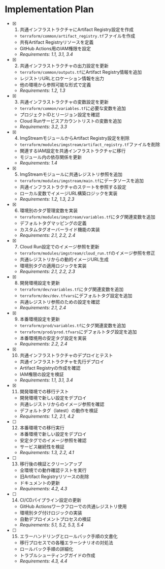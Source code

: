 # Implementation Plan

- [x] 1. 共通インフラストラクチャにArtifact Registry設定を作成
  - `terraform/common/artifact_registry.tf`ファイルを作成
  - 共有Artifact Registryリソースを定義
  - GitHub Actions用のIAM権限を設定
  - _Requirements: 1.1, 3.1, 3.4_

- [x] 2. 共通インフラストラクチャの出力設定を更新
  - `terraform/common/outputs.tf`にArtifact Registry情報を追加
  - レジストリURLとロケーション情報を出力
  - 他の環境から参照可能な形式で定義
  - _Requirements: 1.2, 1.3_

- [x] 3. 共通インフラストラクチャの変数設定を更新
  - `terraform/common/variables.tf`に必要な変数を追加
  - プロジェクトIDとリージョン設定を確認
  - Cloud Runサービスアカウントリストの変数を追加
  - _Requirements: 3.2, 3.3_

- [x] 4. ImgStreamモジュールからArtifact Registry設定を削除
  - `terraform/modules/imgstream/artifact_registry.tf`ファイルを削除
  - 関連するIAM設定を共通インフラストラクチャに移行
  - モジュール内の依存関係を更新
  - _Requirements: 1.4_

- [x] 5. ImgStreamモジュールに共通レジストリ参照を追加
  - `terraform/modules/imgstream/main.tf`にデータソースを追加
  - 共通インフラストラクチャのステートを参照する設定
  - ローカル変数でイメージURL構築ロジックを実装
  - _Requirements: 1.2, 1.3, 2.3_

- [x] 6. 環境別のタグ管理変数を実装
  - `terraform/modules/imgstream/variables.tf`にタグ関連変数を追加
  - デフォルトタグマッピングの定義
  - カスタムタグオーバーライド機能の実装
  - _Requirements: 2.1, 2.2, 2.4_

- [x] 7. Cloud Run設定でのイメージ参照を更新
  - `terraform/modules/imgstream/cloud_run.tf`のイメージ参照を修正
  - 共通レジストリからの動的イメージURL生成
  - 環境別タグの適用ロジックを実装
  - _Requirements: 2.1, 2.2, 2.3_

- [x] 8. 開発環境設定を更新
  - `terraform/dev/variables.tf`にタグ関連変数を追加
  - `terraform/dev/dev.tfvars`にデフォルトタグ設定を追加
  - 共通レジストリ参照のための設定を確認
  - _Requirements: 2.1, 2.4_

- [x] 9. 本番環境設定を更新
  - `terraform/prod/variables.tf`にタグ関連変数を追加
  - `terraform/prod/prod.tfvars`にデフォルトタグ設定を追加
  - 本番環境用の安定タグ設定を実装
  - _Requirements: 2.2, 2.4_

- [x] 10. 共通インフラストラクチャのデプロイとテスト
  - 共通インフラストラクチャを先行デプロイ
  - Artifact Registryの作成を確認
  - IAM権限の設定を検証
  - _Requirements: 1.1, 3.1, 3.4_

- [x] 11. 開発環境での移行テスト
  - 開発環境で新しい設定をデプロイ
  - 共通レジストリからのイメージ参照を確認
  - デフォルトタグ（latest）の動作を検証
  - _Requirements: 1.2, 2.1, 4.2_

- [ ] 12. 本番環境での移行実行
  - 本番環境で新しい設定をデプロイ
  - 安定タグでのイメージ参照を確認
  - サービス継続性を検証
  - _Requirements: 1.3, 2.2, 4.1_

- [ ] 13. 移行後の検証とクリーンアップ
  - 全環境での動作確認テストを実行
  - 旧Artifact Registryリソースの削除
  - ドキュメントの更新
  - _Requirements: 4.2, 4.3_

- [ ] 14. CI/CDパイプライン設定の更新
  - GitHub Actionsワークフローでの共通レジストリ使用
  - 環境別タグ付けロジックの実装
  - 自動デプロイメントプロセスの検証
  - _Requirements: 5.1, 5.2, 5.3, 5.4_

- [ ] 15. エラーハンドリングとロールバック手順の文書化
  - 移行プロセスでの各種エラーシナリオの対処法
  - ロールバック手順の詳細化
  - トラブルシューティングガイドの作成
  - _Requirements: 4.3, 4.4_
